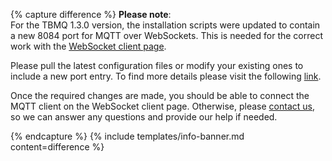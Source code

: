{% capture difference %}
**Please note**:
<br>
For the TBMQ 1.3.0 version, the installation scripts were updated to contain a new 8084 port for MQTT over WebSockets.
This is needed for the correct work with the [WebSocket client page](/docs/mqtt-broker/user-guide/ui/websocket-client/).

Please pull the latest configuration files or modify your existing ones to include a new port entry.
To find more details please visit the following [link](https://github.com/winstarcloud/tbmq/pull/111/files).

Once the required changes are made, you should be able to connect the MQTT client on the WebSocket client page.
Otherwise, please [contact us](https://github.com/winstarcloud/tbmq/issues), so we can answer any questions and provide our help if needed.

{% endcapture %}
{% include templates/info-banner.md content=difference %}

